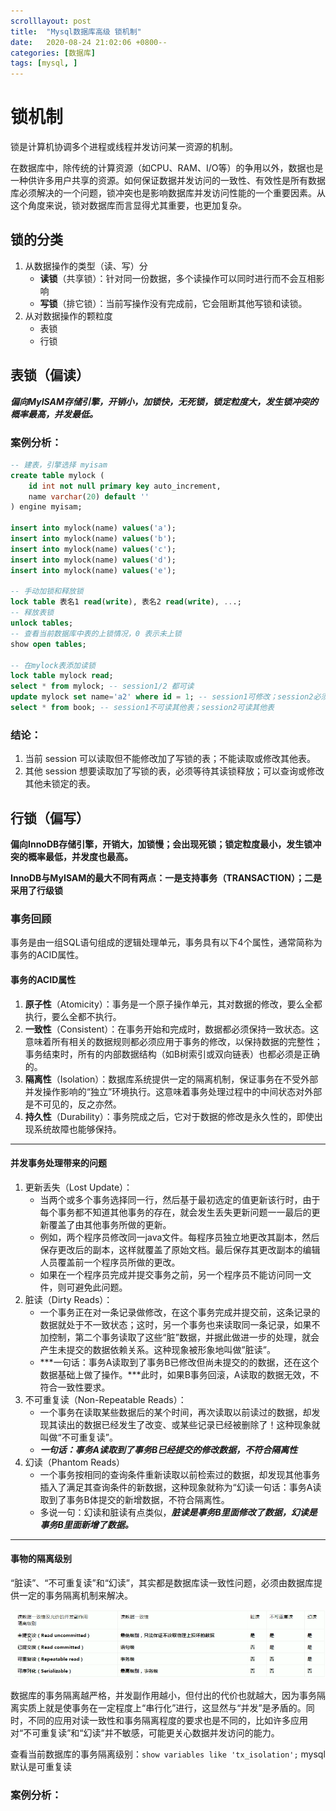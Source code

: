 ```yaml
---
scrolllayout: post
title:  "Mysql数据库高级 锁机制"
date:   2020-08-24 21:02:06 +0800--
categories: [数据库]
tags: [mysql, ]  
---
```


# 锁机制

锁是计算机协调多个进程或线程并发访问某一资源的机制。

在数据库中，除传统的计算资源（如CPU、RAM、I/O等）的争用以外，数据也是一种供许多用户共享的资源。如何保证数据并发访问的一致性、有效性是所有数据库必须解决的一个问题，锁冲突也是影响数据库并发访问性能的一个重要因素。从这个角度来说，锁对数据库而言显得尤其重要，也更加复杂。

## 锁的分类

1. 从数据操作的类型（读、写）分
   - **读锁**（共享锁）：针对同一份数据，多个读操作可以同时进行而不会互相影响
   - **写锁**（排它锁）：当前写操作没有完成前，它会阻断其他写锁和读锁。
2. 从对数据操作的颗粒度
   - 表锁
   - 行锁

## 表锁（偏读）

***偏向MyISAM存储引擎，开销小，加锁快，无死锁，锁定粒度大，发生锁冲突的概率最高，并发最低。***

### **案例分析：**

```sql
-- 建表，引擎选择 myisam
create table mylock (
    id int not null primary key auto_increment,
    name varchar(20) default ''
) engine myisam;

insert into mylock(name) values('a');
insert into mylock(name) values('b');
insert into mylock(name) values('c');
insert into mylock(name) values('d');
insert into mylock(name) values('e');

-- 手动加锁和释放锁
lock table 表名1 read(write), 表名2 read(write), ...;
-- 释放表锁
unlock tables;
-- 查看当前数据库中表的上锁情况，0 表示未上锁
show open tables;

-- 在mylock表添加读锁
lock table mylock read;
select * from mylock; -- session1/2 都可读
update mylock set name='a2' where id = 1; -- session1可修改；session2必须等待其读锁释放
select * from book; -- session1不可读其他表；session2可读其他表
```

### **结论：**

1. 当前 session 可以读取但不能修改加了写锁的表；不能读取或修改其他表。
2. 其他 session 想要读取加了写锁的表，必须等待其读锁释放；可以查询或修改其他未锁定的表。

## 行锁（偏写）

**偏向InnoDB存储引擎，开销大，加锁慢；会出现死锁；锁定粒度最小，发生锁冲突的概率最低，并发度也最高。**

**InnoDB与MyISAM的最大不同有两点：一是支持事务（TRANSACTION）；二是采用了行级锁**

### 事务回顾

事务是由一组SQL语句组成的逻辑处理单元，事务具有以下4个属性，通常简称为事务的ACID属性。

#### **事务的ACID属性**

1. **原子性**（Atomicity）：事务是一个原子操作单元，其对数据的修改，要么全都执行，要么全都不执行。
2. **一致性**（Consistent）：在事务开始和完成时，数据都必须保持一致状态。这意味着所有相关的数据规则都必须应用于事务的修改，以保持数据的完整性；事务结束时，所有的内部数据结构（如B树索引或双向链表）也都必须是正确的。
3. **隔离性**（Isolation）：数据库系统提供一定的隔离机制，保证事务在不受外部并发操作影响的“独立”环境执行。这意味着事务处理过程中的中间状态对外部是不可见的，反之亦然。
4. **持久性**（Durability）：事务院成之后，它对于数据的修改是永久性的，即使出现系统故障也能够保持。

---

#### **并发事务处理带来的问题**

1. 更新丢失（Lost Update）：
   - 当两个或多个事务选择同一行，然后基于最初选定的值更新该行时，由于每个事务都不知道其他事务的存在，就会发生丢失更新问题一一最后的更新覆盖了由其他事务所做的更新。
   - 例如，两个程序员修改同一java文件。每程序员独立地更改其副本，然后保存更改后的副本，这样就覆盖了原始文档。最后保存其更改副本的编辑人员覆盖前一个程序员所做的更改。
   - 如果在一个程序员完成并提交事务之前，另一个程序员不能访问同一文件，则可避免此问题。
2. 脏读（Dirty Reads）：
   - 一个事务正在对一条记录做修改，在这个事务完成并提交前，这条记录的数据就处于不一致状态；这时，另一个事务也来读取同一条记录，如果不加控制，第二个事务读取了这些“脏”数据，并据此做进一步的处理，就会产生未提交的数据依赖关系。这种现象被形象地叫做”脏读”。
   - ***一句话：事务A读取到了事务B已修改但尚未提交的的数据，还在这个数据基础上做了操作。***此时，如果B事务回滚，A读取的数据无效，不符合一致性要求。
3. 不可重复读（Non-Repeatable Reads）：
   - 一个事务在读取某些数据后的某个时间，再次读取以前读过的数据，却发现其读出的数据已经发生了改变、或某些记录已经被删除了！这种现象就叫做“不可重复读”。
   - ***一句话：事务A读取到了事务B已经提交的修改数据，不符合隔离性***
4. 幻读（Phantom Reads）
   - 一个事务按相同的查询条件重新读取以前检索过的数据，却发现其他事务插入了满足其查询条件的新数据，这种现象就称为“幻读一句话：事务A读取到了事务B体提交的新增数据，不符合隔离性。
   - 多说一句：幻读和脏读有点类似，***脏读是事务B里面修改了数据，幻读是事务B里面新增了数据。***

------

#### **事物的隔离级别**

“脏读”、“不可重复读”和“幻读”，其实都是数据库读一致性问题，必须由数据库提供一定的事务隔离机制来解决。

![image-20200824223912977](/assets/imgs/image-20200824223912977.png)

数据库的事务隔离越严格，并发副作用越小，但付出的代价也就越大，因为事务隔离实质上就是使事务在一定程度上“串行化”进行，这显然与“并发”是矛盾的。同时，不同的应用对读一致性和事务隔离程度的要求也是不同的，比如许多应用对“不可重复读”和“幻读”并不敏感，可能更关心数据并发访问的能力。

查看当前数据库的事务隔离级别：`show variables like 'tx_isolation';` mysql 默认是可重复读

### 案例分析：

